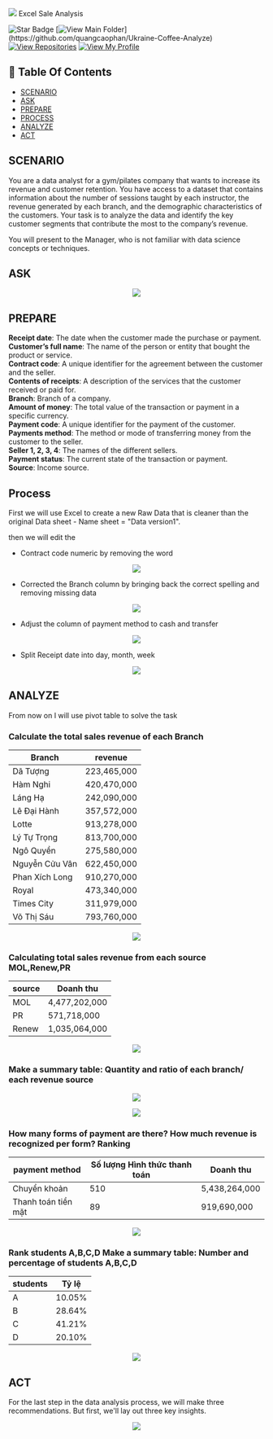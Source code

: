 ![](https://www.gstatic.com/lamda/images/sparkle_resting_v2_darkmode_2bdb7df2724e450073ede.gif)  Excel Sale Analysis

![Star Badge](https://img.shields.io/static/v1?label=%F0%9F%8C%9F&message=If%20Useful&style=style=flat&color=BC4E99)
[![View Main Folder](https://img.shields.io/badge/View-Main_Folder-971901?)](https://github.com/quangcaophan/Ukraine-Coffee-Analyze)
[![View Repositories](https://img.shields.io/badge/View-My_Repositories-blue?logo=GitHub)](https://github.com/quangcaophan?tab=repositories)
[![View My Profile](https://img.shields.io/badge/View-My_Profile-green?logo=GitHub)](https://github.com/quangcaophan)

## 📕 Table Of Contents
* [SCENARIO](#scenario)
* [ASK](#ask)
* [PREPARE](#prepare)
* [PROCESS](#process)
* [ANALYZE](#analyze)
* [ACT](#act)

## SCENARIO
You are a data analyst for a gym/pilates company that wants to increase its revenue and customer retention. You have access to a dataset that contains information about the number of sessions taught by each instructor, the revenue generated by each branch, and the demographic characteristics of the customers. Your task is to analyze the data and identify the key customer segments that contribute the most to the company’s revenue.

You will present to the Manager, who is not familiar with data science concepts or techniques.

## ASK

<p align="center">
  <img src="Excel Sale Analysis/IMG/10.png">

## PREPARE

**Receipt date**: The date when the customer made the purchase or payment.<br>
**Customer’s full name**: The name of the person or entity that bought the product or service.<br>
**Contract code**: A unique identifier for the agreement between the customer and the seller.<br>
**Contents of receipts**: A description of the services that the customer received or paid for.<br>
**Branch**: Branch of a company.<br>
**Amount of money**: The total value of the transaction or payment in a specific currency.<br>
**Payment code**: A unique identifier for the payment of the customer.<br>
**Payments method**: The method or mode of transferring money from the customer to the seller.<br>
**Seller 1, 2, 3, 4**: The names of the different sellers.<br>
**Payment status**: The current state of the transaction or payment.<br>
**Source**: Income source.<br>

## Process
First we will use Excel to create a new Raw Data that is cleaner than the original Data sheet - Name sheet = "Data version1".

then we will edit the 
- Contract code numeric by removing the word

<p align="center">
  <img src="Excel Sale Analysis/IMG/1.png">

- Corrected the Branch column by bringing back the correct spelling and removing missing data

<p align="center">
  <img src="Excel Sale Analysis/IMG/2.png">

- Adjust the column of payment method to cash and transfer

<p align="center">
  <img src="Excel Sale Analysis/IMG/3.png">

- Split Receipt date into day, month, week

<p align="center">
  <img src="Excel Sale Analysis/IMG/4.png">

## ANALYZE

From now on I will use pivot table to solve the task

### Calculate the total sales revenue of each Branch

Branch|	revenue|
---------|----------|
Dã Tượng|	223,465,000|
Hàm Nghi|	420,470,000|
Láng Hạ|	242,090,000|
Lê Đại Hành|	357,572,000|
Lotte|	913,278,000|
Lý Tự Trọng|	813,700,000|
Ngô Quyền|	275,580,000|
Nguyễn Cửu Vân|	622,450,000|
Phan Xích Long|	910,270,000|
Royal|	473,340,000|
Times City|	311,979,000|
Võ Thị Sáu|	793,760,000|

<p align="center">
  <img src="Excel Sale Analysis/IMG/5.png">


### Calculating total sales revenue from each source MOL,Renew,PR

source|	Doanh thu|
----------|----------|
MOL |	4,477,202,000|
PR |	571,718,000|
Renew |	1,035,064,000|

<p align="center">
  <img src="Excel Sale Analysis/IMG/6.png">

### Make a summary table: Quantity and ratio of each branch/ each revenue source

<p align="center">
  <img src="Excel Sale Analysis/IMG/7.png">

<p align="center">
  <img src="Excel Sale Analysis/IMG/8.png">

### How many forms of payment are there? How much revenue is recognized per form? Ranking

payment method|	Số lượng Hình thức thanh toán|	Doanh thu|
----------|------------------------------|-----------|
Chuyển khoản|	510|	5,438,264,000|
Thanh toán tiền mặt|	89	|919,690,000|

<p align="center">
  <img src="Excel Sale Analysis/IMG/9.png">

### Rank students A,B,C,D Make a summary table: Number and percentage of students A,B,C,D

students|Tỷ lệ|
----------|-----|
A	|10.05%|
B	|28.64%|
C	|41.21%|
D	|20.10%|

<p align="center">
  <img src="Excel Sale Analysis/IMG/11.png">

## ACT
For the last step in the data analysis process, we will make three recommendations. But first, we'll lay out three key insights.

<p align="center">
  <img src="Excel Sale Analysis/IMG/12.png">




